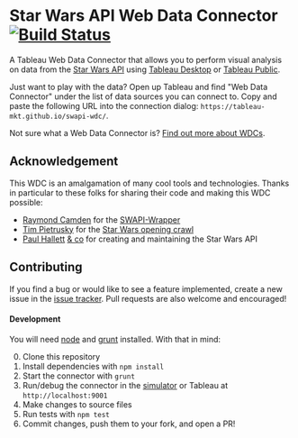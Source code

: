 Star Wars API Web Data Connector [![Build Status](https://travis-ci.org/tableau-mkt/swapi-wdc.svg?branch=master)](https://travis-ci.org/tableau-mkt/swapi-wdc)
================================

A Tableau Web Data Connector that allows you to perform visual analysis on data
from the [Star Wars API][1] using [Tableau Desktop][2] or [Tableau Public][3].

Just want to play with the data? Open up Tableau and find "Web Data Connector"
under the list of data sources you can connect to. Copy and paste the following
URL into the connection dialog: `https://tableau-mkt.github.io/swapi-wdc/`.

Not sure what a Web Data Connector is? [Find out more about WDCs][4].


## Acknowledgement

This WDC is an amalgamation of many cool tools and technologies. Thanks in
particular to these folks for sharing their code and making this WDC possible:

- [Raymond Camden][5] for the [SWAPI-Wrapper][6]
- [Tim Pietrusky][7] for the [Star Wars opening crawl][8]
- [Paul Hallett][9] [& co][10] for creating and maintaining the Star Wars API


## Contributing

If you find a bug or would like to see a feature implemented, create a new issue
in the [issue tracker][11]. Pull requests are also welcome and encouraged!

#### Development

You will need [node][12] and [grunt][13] installed. With that in mind:

0. Clone this repository
0. Install dependencies with `npm install`
0. Start the connector with `grunt`
0. Run/debug the connector in the [simulator][14] or Tableau at `http://localhost:9001`
0. Make changes to source files
0. Run tests with `npm test`
0. Commit changes, push them to your fork, and open a PR!


[1]: http://swapi.co
[2]: https://www.tableau.com/products/desktop
[3]: https://public.tableau.com
[4]: http://onlinehelp.tableau.com/current/api/wdc/en-us/help.htm
[5]: http://www.raymondcamden.com/
[6]: https://github.com/cfjedimaster/SWAPI-Wrapper
[7]: http://timpietrusky.com/
[8]: http://codepen.io/TimPietrusky/pen/eHGfj
[9]: http://phalt.co/?ref=swapi
[10]: http://swapi.co/about
[11]: https://github.com/tableau-mkt/swapi-wdc/issues
[12]: https://nodejs.org/en/
[13]: http://gruntjs.com/getting-started#installing-the-cli
[14]: http://tableau.github.io/webdataconnector/Simulator.html
